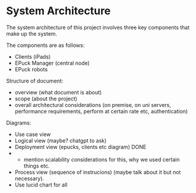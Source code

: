 # System Architecture

The system architecture of this project involves three key components that make up the system.

The components are as follows:
- Clients (iPads)
- EPuck Manager (central node)
- EPuck robots


Structure of document:
- overview (what document is about)
- scope (about the project)
- overall architectural considerations (on premise, on uni servers, performance requirements, perform at certain rate etc, authentication)

Diagrams:
- Use case view
- Logical view (maybe? chatgpt to ask)
- Deployment view (epucks, clients etc diagram) DONE
- - mention scalability considerations for this, why we used certain things etc.
- Process view (sequence of instrucions) (maybe talk about it but not necessary).
- Use lucid chart for all